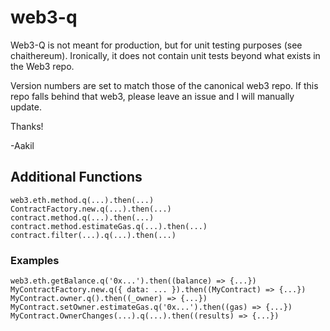 # web3-q

Web3-Q is not meant for production, but for unit testing purposes (see chaithereum). Ironically, it does not contain unit tests beyond what exists in the Web3 repo.

Version numbers are set to match those of the canonical web3 repo. If this repo falls behind that web3, please leave an issue and I will manually update.

Thanks!

-Aakil

## Additional Functions

    web3.eth.method.q(...).then(...)
    ContractFactory.new.q(...).then(...)
    contract.method.q(...).then(...)
    contract.method.estimateGas.q(...).then(...)
    contract.filter(...).q(...).then(...)

### Examples

    web3.eth.getBalance.q('0x...').then((balance) => {...})
    MyContractFactory.new.q({ data: ... }).then((MyContract) => {...})
    MyContract.owner.q().then((_owner) => {...})
    MyContract.setOwner.estimateGas.q('0x...').then((gas) => {...})
    MyContract.OwnerChanges(...).q(...).then((results) => {...})